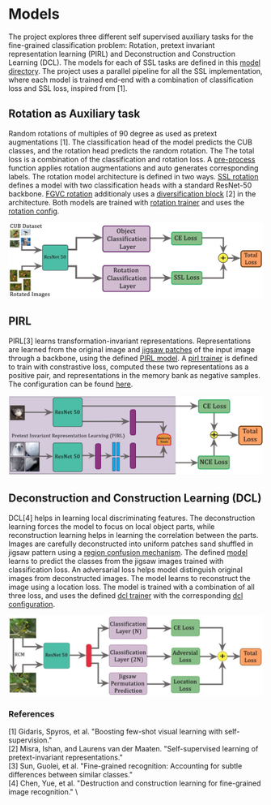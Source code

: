 # Models 

The project explores three different self supervised auxiliary tasks for
the fine-grained classification problem: Rotation, pretext invariant 
representation learning (PIRL) and Deconstruction and Construction Learning (DCL).
The models for each of SSL tasks are defined in this [model directory](../model).
The project uses a parallel pipeline for all the SSL implementation, where each
model is trained end-end with a combination of classification loss and SSL loss,
inspired from [1].

## Rotation as Auxiliary task
Random rotations of multiples of 90 degree as used as pretext augmentations [1].
The classification head of the model predicts the CUB classes, and the rotation 
head predicts the  random rotation. The The total loss is a combination of the
classification and rotation loss. A [pre-process](../utils/rotation_utils.py)
function applies rotation augmentations and auto generates corresponding labels.
The rotation model architecture is defined in two ways.
[SSL rotation](torchvision_ssl_rotation.py) defines a model with two classification
heads with a standard ResNet-50 backbone. [FGVC rotation](fgvc_ssl_rotation.py) 
additionaly uses a [diversification block](../layers/diversification_block.py) [2]
in the architecture. Both models are trained with [rotation trainer](../train/ssl_rot_trainer.py) and uses
the [rotation config](config/ssl_rotation.yml).

![Rotation model](../images/rotation_model.JPG)

## PIRL

PIRL[3] learns transformation-invariant representations. Representations are learned from the original image
and [jigsaw patches](../transforms/pirl.py) of the input image through a backbone, using the defined
[PIRL model](torchvision_ssl_pirl.py). A [pirl trainer](/train/ssl_pirl_trainer.py)
is defined to train with constrastive loss, computed these two representations
as a positive pair, and representations in the memory bank as negative samples.
The configuration can be found [here](config/ssl_pirl.yml).

![PIRL model](../images/pirl_model.JPG)

## Deconstruction and Construction Learning (DCL)

DCL[4] helps in learning local discriminating features. The deconstruction learning forces the model to focus
on local object parts, while reconstruction learning helps in learning the correlation between the parts.
Images are carefully deconstructed into uniform patches sand shuffled in jigsaw pattern using a
[region confusion mechanism](../transforms/dcl.py). The defined [model](torchvision_ssl_dcl.py) learns 
to predict the classes from the jigsaw images trained with classification loss.
An adversarial loss helps model distinguish original images from deconstructed images. 
The model learns to reconstruct the image using a location loss. The model is trained with a combination
of all three loss, and uses the defined [dcl trainer](../train/dcl_trainer.py) with the corresponding
[dcl configuration](config/ssl_dcl.yml).
 
 ![DCL model](../images/dcl_model.JPG)
 
### References
[1] Gidaris, Spyros, et al. "Boosting few-shot visual learning with self-supervision."\
[2] Misra, Ishan, and Laurens van der Maaten. "Self-supervised learning of pretext-invariant representations."\
[3] Sun, Guolei, et al. "Fine-grained recognition: Accounting for subtle differences between similar classes."\
[4] Chen, Yue, et al. "Destruction and construction learning for fine-grained image recognition." \
